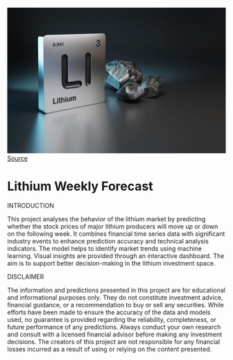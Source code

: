 ![Lithium symbol](./assets/img/lithium_symbol_title_image.jpg)
[Source](https://investingnews.com/daily/resource-investing/battery-metals-investing/lithium-investing/lithium-production-by-country/)

# Lithium Weekly Forecast

INTRODUCTION

This project analyses the behavior of the lithium market by predicting whether the stock prices of major lithium producers will move up or down on the following week. It combines financial time series data with significant industry events to enhance prediction accuracy and technical analysis indicators. The model helps to identify market trends using machine learning. Visual insights are provided through an interactive dashboard. The aim is to support better decision-making in the lithium investment space.

DISCLAIMER

The information and predictions presented in this project are for educational and informational purposes only. They do not constitute investment advice, financial guidance, or a recommendation to buy or sell any securities. While efforts have been made to ensure the accuracy of the data and models used, no guarantee is provided regarding the reliability, completeness, or future performance of any predictions. Always conduct your own research and consult with a licensed financial advisor before making any investment decisions. The creators of this project are not responsible for any financial losses incurred as a result of using or relying on the content presented.
